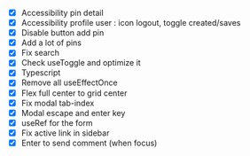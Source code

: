 - [x] Accessibility pin detail
- [x] Accessibility profile user : icon logout, toggle created/saves
- [x] Disable button add pin
- [x] Add a lot of pins
- [x] Fix search
- [x] Check useToggle and optimize it
- [x] Typescript
- [x] Remove all useEffectOnce
- [x] Flex full center to grid center
- [x] Fix modal tab-index
- [x] Modal escape and enter key
- [x] useRef for the form
- [x] Fix active link in sidebar
- [x] Enter to send comment (when focus)